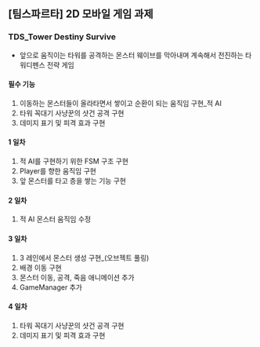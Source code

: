 ## [팀스파르타] 2D 모바일 게임 과제

### TDS_Tower Destiny Survive
- 앞으로 움직이는 타워를 공격하는 몬스터 웨이브를 막아내며 계속해서 전진하는 타워디펜스 전략 게임

#### 필수 기능
1. 이동하는 몬스터들이 올라타면서 쌓이고 순환이 되는 움직임 구현_적 AI
2. 타워 꼭대기 사냥꾼의 샷건 공격 구현
3. 데미지 표기 및 피격 효과 구현

#### 1 일차
1. 적 AI를 구현하기 위한 FSM 구조 구현
2. Player를 향한 움직임 구현
3. 앞 몬스터를 타고 층을 쌓는 기능 구현

#### 2 일차
1. 적 AI 몬스터 움직임 수정

#### 3 일차
1. 3 레인에서 몬스터 생성 구현_(오브젝트 풀링)
2. 배경 이동 구현
3. 몬스터 이동, 공격, 죽음 애니메이션 추가
4. GameManager 추가

#### 4 일차
1. 타워 꼭대기 사냥꾼의 샷건 공격 구현
2. 데미지 표기 및 피격 효과 구현
